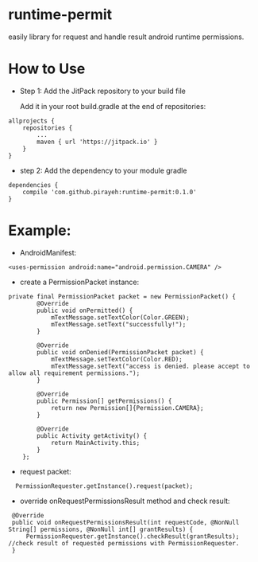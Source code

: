 # runtime-permit
easily library for request and handle result android runtime permissions.


# How to Use

* Step 1: Add the JitPack repository to your build file

  Add it in your root build.gradle at the end of repositories:

```
allprojects {
    repositories {
        ...
        maven { url 'https://jitpack.io' }
    }
}
```

* step 2: Add the dependency to your module gradle 
```
dependencies {
    compile 'com.github.pirayeh:runtime-permit:0.1.0'
}
```

# Example:

* AndroidManifest:

```
<uses-permission android:name="android.permission.CAMERA" />
```

* create a PermissionPacket instance:

```
private final PermissionPacket packet = new PermissionPacket() {
        @Override
        public void onPermitted() {
            mTextMessage.setTextColor(Color.GREEN);
            mTextMessage.setText("successfully!");
        }

        @Override
        public void onDenied(PermissionPacket packet) {
            mTextMessage.setTextColor(Color.RED);
            mTextMessage.setText("access is denied. please accept to allow all requirement permissions.");
        }

        @Override
        public Permission[] getPermissions() {
            return new Permission[]{Permission.CAMERA};
        }

        @Override
        public Activity getActivity() {
            return MainActivity.this;
        }
    };
```
  
  * request packet:
  
```
  PermissionRequester.getInstance().request(packet);
```
 
 * override onRequestPermissionsResult method and check result:
 
 ```
  @Override
  public void onRequestPermissionsResult(int requestCode, @NonNull String[] permissions, @NonNull int[] grantResults) {
      PermissionRequester.getInstance().checkResult(grantResults); //check result of requested permissions with PermissionRequester.
  }
```

